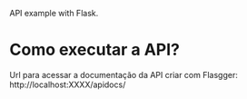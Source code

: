 API example with Flask.

# Como executar a API?

Url para acessar a documentação da API criar com Flasgger: http://localhost:XXXX/apidocs/


